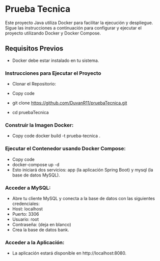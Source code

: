 # Prueba Tecnica
Este proyecto Java utiliza Docker para facilitar la ejecución y despliegue. Sigue las instrucciones a continuación para configurar y ejecutar el proyecto utilizando Docker y Docker Compose.

## Requisitos Previos
* Docker debe estar instalado en tu sistema.

### Instrucciones para Ejecutar el Proyecto
* Clonar el Repositorio:

* Copy code
* git clone https://github.com/DuvanR11/pruebaTecnica.git
* cd pruebaTecnica
  
### Construir la Imagen Docker:

* Copy code
 docker build -t prueba-tecnica .
  
### Ejecutar el Contenedor usando Docker Compose:

* Copy code
* docker-compose up -d
* Esto iniciará dos servicios: app (la aplicación Spring Boot) y mysql (la base de datos MySQL).

### Acceder a MySQL:

* Abre tu cliente MySQL y conecta a la base de datos con las siguientes credenciales:
* Host: localhost
* Puerto: 3306
* Usuario: root
* Contraseña: (deja en blanco)
* Crea la base de datos bank.

### Acceder a la Aplicación:

* La aplicación estará disponible en http://localhost:8080.

